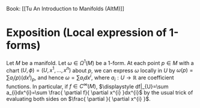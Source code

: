 Book: [[Tu An Introduction to Manifolds (AItM)]]
# Exposition (Local expression of 1-forms)
Let $M$ be a manifold.
Let $\omega\in \Omega^{1}(M)$ be a $1$-form.
At each point $p\in M$ with a chart $(U,\phi)=(U,x^{1},\dots,x^{n})$ about $p$, we can express $\omega$ locally in $U$ by $\omega(p)=\sum a_{i}(p)(dx^{i})_{p}$, and hence $\omega=\sum a_{i}dx^{i}$, where $a_{i}:U\to \mathbb{R}$ are coefficient functions.
In particular, if $f\in C^{\infty}(M)$, $\displaystyle df|_{U}=\sum a_{i}dx^{i}=\sum \frac{ \partial f}{ \partial x^{i} }dx^{i}$ by the usual trick of evaluating both sides on $\frac{ \partial }{ \partial x^{i} }$.